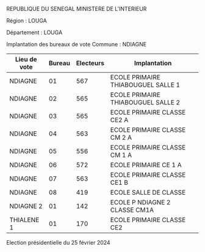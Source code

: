 REPUBLIQUE DU SENEGAL MINISTERE DE L'INTERIEUR

Région : LOUGA

Département : LOUGA

Implantation des bureaux de vote Commune : NDIAGNE

| Lieu de vote | Bureau | Electeurs | Implantation |
| - | - | - | - |
| NDIAGNE | 01 | 567 | ECOLE PRIMAIRE THIABOUGUEL SALLE 1 |
| NDIAGNE | 02 | 565 | ECOLE PRIMAIRE THIABOUGUEL SALLE 2 |
| NDIAGNE | 03 | 565 | ECOLE PRIMAIRE CLASSE CE2 A |
| NDIAGNE | 04 | 563 | ECOLE PRIMAIRE CLASSE CM 2 A |
| NDIAGNE | 05 | 556 | ECOLE PRIMAIRE CLASSE CM 1 A |
| NDIAGNE | 06 | 572 | ECOLE PRIMAIRE CE 1 A |
| NDIAGNE | 07 | 563 | ECOLE PRIMAIRE CLASSE CE1 B |
| NDIAGNE | 08 | 419 | ECOLE SALLE DE CLASSE |
| NDIAGNE 2 | 01 | 142 | ECOLE P NDIAGNE 2 CLASSE CM1A |
| THIALENE 1 | 01 | 170 | ECOLE PRIMAIRE CLASSE CE2 |

<!-- PageNumber="15/26" -->

Election présidentielle du 25 février 2024
